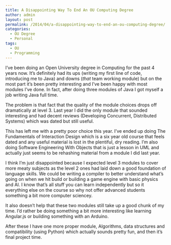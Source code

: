 ```yaml
---
title: A Disappointing Way To End An OU Computing Degree
author: admin
layout: post
permalink: /2014/04/a-disappointing-way-to-end-an-ou-computing-degree/
categories:
  - OU Degree
  - Personal
tags:
  - OU
  - Programming
---
```

I&#8217;ve been doing an Open University degree in Computing for the past 4 years now. It&#8217;s definitely had its ups (writing my first line of code, introducing me to Java) and downs (*that* team working module) but on the most part it&#8217;s been pretty interesting and I&#8217;ve been happy with most modules I&#8217;ve done. In fact, after doing three modules of Java I got myself a job writing Java full time.

The problem is that fact that the quality of the module choices drops off dramatically at level 3. Last year I did the only module that sounded interesting and had decent reviews (Developing Concurrent, Distributed Systems) which was dated but still useful.

This has left me with a pretty poor choice this year. I&#8217;ve ended up doing The Fundamentals of Interaction Design which is a six year old course that feels dated and any useful material is lost in the plentiful, dry reading. I&#8217;m also doing Software Engineering With Objects that is just a lesson in UML and actually just seems to be rehashing material from a module I did last year.

I think I&#8217;m just disappointed because I expected level 3 modules to cover more meaty subjects as the level 2 ones had laid down a good foundation of language skills. We could be writing a compiler to better understand what&#8217;s going on when we hit build or building a game engine with basic physics and AI. I know that&#8217;s all stuff you can learn independently but so it everything else on the course so why not offer advanced students something a bit more computer sciencey.

It also doesn&#8217;t help that these two modules still take up a good chunk of my time. I&#8217;d rather be doing something a bit more interesting like learning Angular.js or building something with an Arduino.

After these I have one more proper module, Algorithms, data structures and compatibility (using Python) which actually sounds pretty fun, and then it&#8217;s final project time.

&nbsp;